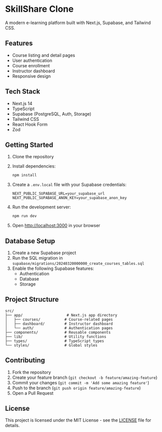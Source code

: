 # SkillShare Clone

A modern e-learning platform built with Next.js, Supabase, and Tailwind CSS.

## Features

- Course listing and detail pages
- User authentication
- Course enrollment
- Instructor dashboard
- Responsive design

## Tech Stack

- Next.js 14
- TypeScript
- Supabase (PostgreSQL, Auth, Storage)
- Tailwind CSS
- React Hook Form
- Zod

## Getting Started

1. Clone the repository
2. Install dependencies:
   ```bash
   npm install
   ```

3. Create a `.env.local` file with your Supabase credentials:
   ```
   NEXT_PUBLIC_SUPABASE_URL=your_supabase_url
   NEXT_PUBLIC_SUPABASE_ANON_KEY=your_supabase_anon_key
   ```

4. Run the development server:
   ```bash
   npm run dev
   ```

5. Open [http://localhost:3000](http://localhost:3000) in your browser

## Database Setup

1. Create a new Supabase project
2. Run the SQL migration in `supabase/migrations/20240320000000_create_courses_tables.sql`
3. Enable the following Supabase features:
   - Authentication
   - Database
   - Storage

## Project Structure

```
src/
├── app/                    # Next.js app directory
│   ├── courses/           # Course-related pages
│   ├── dashboard/         # Instructor dashboard
│   └── auth/              # Authentication pages
├── components/            # Reusable components
├── lib/                   # Utility functions
├── types/                 # TypeScript types
└── styles/                # Global styles
```

## Contributing

1. Fork the repository
2. Create your feature branch (`git checkout -b feature/amazing-feature`)
3. Commit your changes (`git commit -m 'Add some amazing feature'`)
4. Push to the branch (`git push origin feature/amazing-feature`)
5. Open a Pull Request

## License

This project is licensed under the MIT License - see the [LICENSE](LICENSE) file for details.
